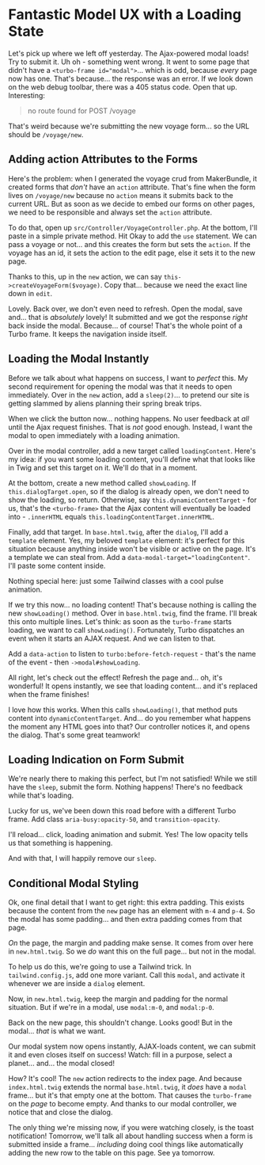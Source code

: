 # Fantastic Model UX with a Loading State

Let's pick up where we left off yesterday. The Ajax-powered modal loads!
Try to submit it. Uh oh - something went wrong. It went to some page that didn't
have a `<turbo-frame id="modal">`... which is odd, because *every* page now has one.
That's because... the response was an error. If we look down on the web debug toolbar,
there was a 405 status code. Open that up. Interesting:

> no route found for POST /voyage

That's weird because we're submitting the new voyage form... so the URL should
be `/voyage/new`.

## Adding action Attributes to the Forms

Here's the problem: when I generated the voyage crud from MakerBundle, it created
forms that *don't* have an `action` attribute. That's fine when the form lives
on `/voyage/new` because no `action` means it submits back to the current URL. But
as soon as we decide to embed our forms on other pages, we need to be responsible
and always set the `action` attribute.

To do that, open up `src/Controller/VoyageController.php`. At the bottom, I'll
paste in a simple private method. Hit Okay to add the `use` statement. We can pass
a voyage or not... and this creates the form but sets the `action`. If the voyage
has an id, it sets the action to the edit page, else it sets it to the new page.

Thanks to this, up in the `new` action, we can say `this->createVoyageForm($voyage)`.
Copy that... because we need the exact line down in `edit`.

Lovely. Back over, we don't even need to refresh. Open the modal, save and...
that is *absolutely* lovely! It submitted and we got the response *right* back inside
the modal. Because... of course! That's the whole point of a Turbo frame. It keeps
the navigation inside itself.

## Loading the Modal Instantly

Before we talk about what happens on success, I want to *perfect* this. My second
requirement for opening the modal was that it needs to open immediately. Over
in the `new` action, add a `sleep(2)`... to pretend our site is getting slammed
by aliens planning their spring break trips.

When we click the button now... nothing happens. No user feedback at *all* until
the Ajax request finishes. That is *not* good enough. Instead, I want the modal to
open immediately with a loading animation.

Over in the modal controller, add a new target called `loadingContent`. Here's my
idea: if you want some loading content, you'll define what that looks like in
Twig and set this target on it. We'll do that in a moment.

At the bottom, create a new method called `showLoading`. If `this.dialogTarget.open`,
so if the dialog is already open, we don't need to show the loading, so return.
Otherwise, say `this.dynamicContentTarget` - for us, that's the `<turbo-frame>`
that the Ajax content will eventually be loaded into - `.innerHTML` equals
`this.loadingContentTarget.innerHTML`.

Finally, add that target. In `base.html.twig`, after the `dialog`, I'll add a
`template` element. Yes, my beloved `template` element: it's perfect for this
situation because anything inside won't be visible or active on the page. It's
a template we can steal from. Add a `data-modal-target="loadingContent"`. I'll
paste some content inside.

Nothing special here: just some Tailwind classes with a cool pulse animation.

If we try this now... no loading content! That's because nothing is calling the
new `showLoading()` method. Over in `base.html.twig`, find the frame. I'll break
this onto multiple lines. Let's think: as soon as the `turbo-frame` starts loading,
we want to call `showLoading()`. Fortunately, Turbo dispatches an event when it
starts an AJAX request. And we can listen to that.

Add a `data-action` to listen to `turbo:before-fetch-request` - that's the name of
the event - then `->modal#showLoading`.

All right, let's check out the effect! Refresh the page and... oh, it's wonderful!
It opens instantly, we see that loading content... and it's replaced when the
frame finishes!

I love how this works. When this calls `showLoading()`, that method puts content
into `dynamicContentTarget`. And... do you remember what happens the moment any
HTML goes into that? Our controller notices it, and opens the dialog. That's
some great teamwork!

## Loading Indication on Form Submit

We're nearly there to making this perfect, but I'm not satisfied! While we still
have the `sleep`, submit the form. Nothing happens! There's no feedback while that's
loading.

Lucky for us, we've been down this road before with a different Turbo frame. Add class
`aria-busy:opacity-50`, and `transition-opacity`.

I'll reload... click, loading animation and submit. Yes! The low opacity tells
us that something is happening.

And with that, I will happily remove our `sleep`.

## Conditional Modal Styling

Ok, one final detail that I want to get right: this extra padding. This exists
because the content from the `new` page has an element with `m-4` and `p-4`. So
the modal has some padding... and then extra padding comes from that page.

*On* the page, the margin and padding make sense. It comes from over here in
`new.html.twig`. So we *do* want this on the full page... but not in the modal.

To help us do this, we're going to use a Tailwind trick. In `tailwind.config.js`,
add one more variant. Call this `modal`, and activate it whenever we are inside
a `dialog` element.

Now, in `new.html.twig`, keep the margin and padding for the normal situation.
But if we're in a modal, use `modal:m-0`, and `modal:p-0`.

Back on the new page, this shouldn't change. Looks good! But in the modal...
*that* is what we want.

Our modal system now opens instantly, AJAX-loads content, we can submit
it and even closes itself on success! Watch: fill in a purpose, select a planet...
and... the modal closed!

How? It's cool! The `new` action redirects to the index page. And because
`index.html.twig` extends the normal `base.html.twig`, it *does* have a
`modal` frame... but it's that empty one at the bottom. That causes the
`turbo-frame` on the *page* to become empty. And thanks to our modal controller,
we notice that and close the dialog.

The only thing we're missing now, if you were watching closely, is the toast
notification! Tomorrow, we'll talk all about handling success when a form is
submitted inside a frame... *including* doing cool things like
automatically adding the new row to the table on this page. See ya tomorrow.
